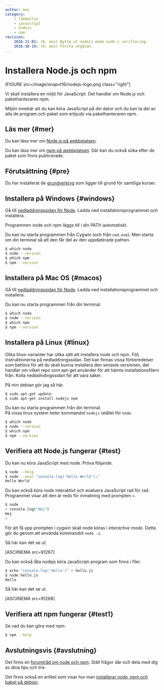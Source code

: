 ```yaml
---
author: mos
category:
    - labbmiljo
    - javascript
    - nodejs
    - npm
revision:
    2016-11-01: (B, mos) Bytte ut nodejs mode node i verifiering.
    2016-10-14: (A, mos) Första utgåvan.
...
```

Installera Node.js och npm
===================================

[FIGURE src=/image/snapvt16/nodejs-logo.png class="right"]

Vi skall installera en miljö för JavaScript. Det handlar om Node.js och pakethanteraren npm.

Miljön innebär att du kan köra JavaScript på din dator och du kan ta del av alla de program och paket som erbjuds via pakethanteraren npm.



<!--more-->



Läs mer {#mer}
-------------------------------

Du kan läsa mer om [Node.js på webbplatsen](https://nodejs.org/).

Du kan läsa mer om [npm på webbplatsen](https://www.npmjs.com/). Där kan du också söka efter de paket som finns publicerade.



Förutsättning {#pre}
-------------------------------

Du har installerat de [grundverktyg](labbmiljo) som ligger till grund för samtliga kurser.



Installera på Windows {#windows}
-------------------------------

Gå till [nedladdningssidan för Node](https://nodejs.org/en/download/). Ladda ned installationsprogrammet och installera.

Programmen node och npm läggs till i din PATH automatiskt.

Du kan nu starta programmen från Cygwin (och från `cmd.exe`). Men starta om din terminal så att den får del av den uppdaterade pathen.

```bash
$ which node
$ node --version
$ which npm
$ npm --version
```



Installera på Mac OS {#macos}
-------------------------------

Gå till [nedladdningssidan för Node](https://nodejs.org/en/download/). Ladda ned installationsprogrammet och installera.

Du kan nu starta programmen från din terminal.

```bash
$ which node
$ node --version
$ which npm
$ npm --version
```



Installera på Linux {#linux}
-------------------------------

Olika linux-varianter har olika sätt att installera node och npm. Följ instruktionerna på nedladdningssidan. Det kan finnas vissa förberedelser som behövs för att du skall kunna installera den senaste versionen, det handlar om vilket repo som apt-get använder för att hämta installationsfilern från. Kolla nedladndingssidan för att vara säker.

På min debian gör jag så här.

```bash
$ sudo apt-get update
$ sudo apt-get install nodejs npm
```

Du kan nu starta programmen från din terminal.  
På vissa linux system heter kommandot `nodejs` istället för `node`.

```bash
$ which node
$ node --version
$ which npm
$ npm --version
```

<!--
I debian fanns det tidigare ett kommando som hette node, därför installeras vår "node" som nodejs. Men jag vill använda det som node och lägger därför en symbolisk länk till nodejs som jag döper till node.

```bash
$ sudo ln -s $( which nodejs ) /usr/bin/node
```
-->



Verifiera att Node.js fungerar {#test}
-------------------------------

Du kan nu köra JavaScript med node. Pröva följande.

```bash
$ node --help
$ node --eval "console.log('Hello World');"
Hello World
```

Du kan också köra node interaktivt och evaluera JavaScript rad för rad. Programmet visar att den är redo för inmatning med prompten `>`.

```bash
$ node
> console.log("Hej")
Hej
>
```

För att få upp prompten i cygwin skall node köras i _interactive mode_. Detta gör du genom att använda kommandot `node -i`.

Så här kan det se ut.

[ASCIINEMA src=91267]

Du kan också låta nodejs köra JavaScript-program som finns i filer.

```bash
$ echo "console.log('Hello')" > hello.js
$ node hello.js
Hello
```

Så här kan det se ut.

[ASCIINEMA src=91268]



Verifiera att npm fungerar {#test1}
-------------------------------

Se vad du kan göra med npm.

```bash
$ npm --help
```



Avslutningsvis {#avslutning}
------------------------------

Det finns en [forumtråd om node och npm](t/5801). Ställ frågor där och dela med dig av dina tips och trix.

Det finns också en artikel som visar hur man [installerar node, npm och babel på debian](kunskap/kom-igang-med-node-js-pa-debian).
